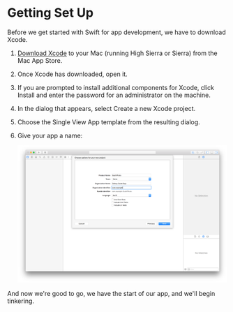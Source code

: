 # Getting Set Up

Before we get started with Swift for app development, we have to download Xcode.

1. [Download Xcode](https://itunes.apple.com/us/app/xcode/id497799835?mt=12/) to your Mac \(running High Sierra or Sierra\) from the Mac App Store.
2. Once Xcode has downloaded, open it.
3. If you are prompted to install additional components for Xcode, click Install and enter the password for an administrator on the machine.

4. In the dialog that appears, select Create a new Xcode project.

5. Choose the Single View App template from the resulting dialog.

6. Give your app a name:

   ![](assets/Sushi0.png)

And now we're good to go, we have the start of our app, and we'll begin tinkering.

